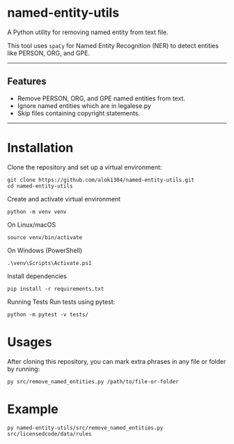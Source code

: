 # named-entity-utils

A Python utility for removing named entity from text file.

This tool uses `spaCy` for Named Entity Recognition (NER) to detect entities like PERSON, ORG, and GPE.

---

## Features
- Remove PERSON, ORG, and GPE named entities from text.
- Ignore named entities which are in legalese.py
- Skip files containing copyright statements.

---

# Installation

Clone the repository and set up a virtual environment:

```
git clone https://github.com/alok1304/named-entity-utils.git
cd named-entity-utils
```
Create and activate virtual environment
```
python -m venv venv
```
On Linux/macOS
```
source venv/bin/activate
```
On Windows (PowerShell)
```
.\venv\Scripts\Activate.ps1
```

Install dependencies
```
pip install -r requirements.txt
```
        
Running Tests
Run tests using pytest:
```
python -m pytest -v tests/
```

# Usages 
After cloning this repository, you can mark extra phrases in any file or folder by running:
```
py src/remove_named_entities.py /path/to/file-or-folder
```
# Example
```
py named-entity-utils/src/remove_named_entities.py src/licensedcode/data/rules
```


